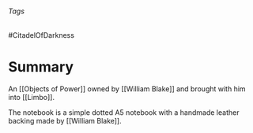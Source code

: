 ###### Tags

#CitadelOfDarkness 

# Summary
An [[Objects of Power]] owned by [[William Blake]] and brought with him into [[Limbo]].

The notebook is a simple dotted A5 notebook with a handmade leather backing made by [[William Blake]].